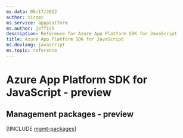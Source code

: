 ```yaml
---
ms.data: 08/17/2022
author: xirzec
ms.service: appplatform
ms.author: jeffish
description: Reference for Azure App Platform SDK for JavaScript
title: Azure App Platform SDK for JavaScript
ms.devlang: javascript
ms.topic: reference
---
```

# Azure App Platform SDK for JavaScript - preview

## Management packages - preview
[!INCLUDE [mgmt-packages](app-platform-mgmt-index.md)]